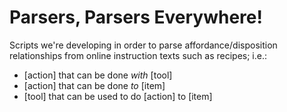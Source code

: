 # Parsers, Parsers Everywhere!

Scripts we're developing in order to parse affordance/disposition relationships from online instruction texts such as recipes; i.e.:

- [action] that can be done *with* [tool]
- [action] that can be done *to* [item]
- [tool] that can be used to do [action] to [item]
